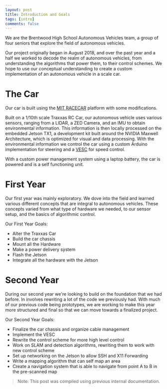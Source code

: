 ```yaml
---
layout: post
title: Introduction and Goals
tags: [intro]
comments: false
---
```


We are the Brentwood High School Autonomous Vehicles team, a group of four seniors that explore the field of autonomous vehicles.

Our project originally began in August 2018, and over the past year and a half we worked to decode the realm of autonomous vehicles, from understanding the algorithms that power them, to their control schemes. We hope to use our conceptual understanding to create a custom implementation of an autonomous vehicle in a scale car.

# The Car
Our car is built using the [MIT RACECAR](https://mit-racecar.github.io/) platform with some modifications.

Built on a 1/10th scale Traxxas RC Car, our autonomous vehicle uses various sensors, ranging from a LIDAR, a ZED Camera, and an IMU to obtain environmental information. This information is then locally processed on the embedded Jetson TX1, a development kit built around the NVIDIA Maxwell Architecture, which is optimized for visual and data processing. With the environmental information we control the car using a custom Arduino implementation for steering and a [VESC](https://flipsky.net/products/torque-esc-vesc-%C2%AE-bldc-electronic-speed-controller) for speed control.

With a custom power management system using a laptop battery, the car is powered and is a self functioning unit.

# First Year
Our first year was mainly exploratory. We dove into the field and learned various different concepts that are integral to autonomous vehicles. These concepts varied from what type of hardware we needed, to our sensor setup, and the basics of algorithmic control.

Our First Year Goals:
- Alter the Traxxas Car
- Build the car chassis
- Mount all the Hardware
- Make a power delivery system
- Flash the Jetson
- Integrate all the hardware with the Jetson

# Second Year
During our second year we're looking to build on the foundation that we had before. In involves rewriting a lot of the code we previously had. With much of our previous code being prototypes, we are working to make this year more structured and final so that we can move towards a finalized project.

Our Second Year Goals:
- Finalize the car chassis and organize cable management
- Implement the VESC
- Rewrite the control scheme for more high level control
- Work on SLAM and detection algorithms, rewriting them to work with new control scheme
- Set up networking on the Jetson to allow SSH and X11 Forwarding
- Write a mapping algorithm that can self map an area
- Create a navigation system that is able to navigate from point A to B in the pre-scanned map

> Note: This post was compiled using previous internal documentation.
